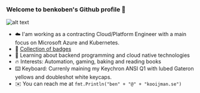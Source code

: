 ### Welcome to benkoben's Github profile 🤖

![alt text](https://steamuserimages-a.akamaihd.net/ugc/950724071161963842/A354F97BA91E749E0BE071A8AE6D5F8A51F79A53/?imw=637&imh=358&ima=fit&impolicy=Letterbox&imcolor=%23000000&letterbox=true)

* ☁️  I'am working as a contracting Cloud/Platform Engineer with a main focus on Microsoft Azure and Kubernetes.
* 👑 [Collection of badges](https://www.credly.com/users/ben-kooijman/badges)
* 🌱 Learning about backend programming and cloud native technologies
* 🔥 Interests: Automation, gaming, baking and reading books
* ⌨️  Keyboard: Currenly maining my Keychron ANSI Q1 with lubed Gateron yellows and doubleshot white keycaps. 
* ✉️  You can reach me at `fmt.Println("ben" + "@" + "kooijman.se")`
